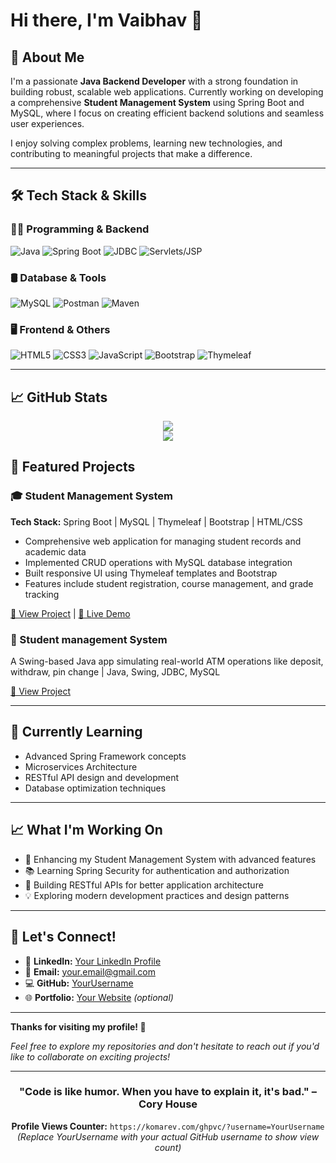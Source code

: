 # Hi there, I'm Vaibhav 👋

## 🚀 About Me
I'm a passionate **Java Backend Developer** with a strong foundation in building robust, scalable web applications. Currently working on developing a comprehensive **Student Management System** using Spring Boot and MySQL, where I focus on creating efficient backend solutions and seamless user experiences.

I enjoy solving complex problems, learning new technologies, and contributing to meaningful projects that make a difference.

---

## 🛠️ Tech Stack & Skills

### 👨‍💻 Programming & Backend
![Java](https://img.shields.io/badge/-Java-007396?style=flat&logo=java&logoColor=white)
![Spring Boot](https://img.shields.io/badge/-Spring%20Boot-6DB33F?style=flat&logo=spring-boot&logoColor=white)
![JDBC](https://img.shields.io/badge/-JDBC-003B57?style=flat)
![Servlets/JSP](https://img.shields.io/badge/-JSP/Servlets-323330?style=flat)

### 🛢️ Database & Tools
![MySQL](https://img.shields.io/badge/-MySQL-4479A1?style=flat&logo=mysql&logoColor=white)
![Postman](https://img.shields.io/badge/-Postman-FD6C35?style=flat&logo=postman&logoColor=white)
![Maven](https://img.shields.io/badge/-Maven-C71A36?style=flat&logo=apache-maven&logoColor=white)

### 🖥️ Frontend & Others
![HTML5](https://img.shields.io/badge/-HTML5-E34F26?style=flat&logo=html5&logoColor=white)
![CSS3](https://img.shields.io/badge/-CSS3-1572B6?style=flat&logo=css3&logoColor=white)
![JavaScript](https://img.shields.io/badge/-JavaScript-F7DF1E?style=flat&logo=javascript&logoColor=black)
![Bootstrap](https://img.shields.io/badge/-Bootstrap-7952B3?style=flat&logo=bootstrap&logoColor=white)
![Thymeleaf](https://img.shields.io/badge/-Thymeleaf-005F0F?style=flat&logo=thymeleaf&logoColor=white)

---

## 📈 GitHub Stats

<p align="center">
  <img src="https://github-readme-stats.vercel.app/api?username=VaibhavKumbhar&show_icons=true&theme=github_dark&hide_border=false" />
  <br />
  <img src="https://github-readme-streak-stats.herokuapp.com/?user=VaibhavKumbhar&theme=github-dark&hide_border=false" />
</p>


## 🎯 Featured Projects

### 🎓 Student Management System
**Tech Stack:** Spring Boot | MySQL | Thymeleaf | Bootstrap | HTML/CSS
- Comprehensive web application for managing student records and academic data
- Implemented CRUD operations with MySQL database integration
- Built responsive UI using Thymeleaf templates and Bootstrap
- Features include student registration, course management, and grade tracking

[🔗 View Project](https://github.com/YourUsername/student-management-system) | [🚀 Live Demo](your-demo-link)

### 📝 Student management System
A Swing-based Java app simulating real-world ATM operations like deposit, withdraw, pin change | 
Java, Swing, JDBC, MySQL 

[🔗 View Project](https://github.com/YourUsername/project-2)

---

## 🌱 Currently Learning
- Advanced Spring Framework concepts
- Microservices Architecture
- RESTful API design and development
- Database optimization techniques

---

## 📈 What I'm Working On
- 🔨 Enhancing my Student Management System with advanced features
- 📚 Learning Spring Security for authentication and authorization
- 🎯 Building RESTful APIs for better application architecture
- 💡 Exploring modern development practices and design patterns

---

## 🤝 Let's Connect!

- 💼 **LinkedIn:** [Your LinkedIn Profile](https://linkedin.com/in/your-profile)
- 📧 **Email:** your.email@gmail.com
- 💻 **GitHub:** [YourUsername](https://github.com/YourUsername)
- 🌐 **Portfolio:** [Your Website](https://yourwebsite.com) *(optional)*

---

**Thanks for visiting my profile! 🚀**

*Feel free to explore my repositories and don't hesitate to reach out if you'd like to collaborate on exciting projects!*

---

<div align="center">
  
### "Code is like humor. When you have to explain it, it's bad." – Cory House

**Profile Views Counter:** `https://komarev.com/ghpvc/?username=YourUsername`
*(Replace YourUsername with your actual GitHub username to show view count)*

</div>
